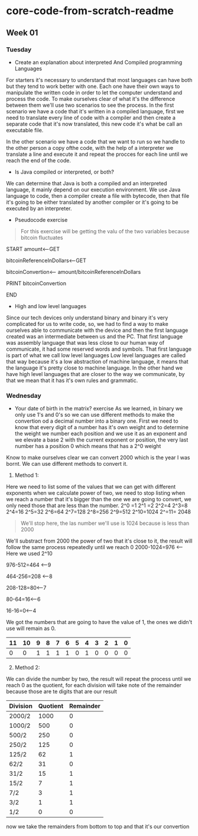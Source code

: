 # core-code-from-scratch-readme

## Week 01

### Tuesday 
* Create an explanation about interpreted And Compiled programming Languages 

For starters it's necessary to understand that most languages can have both but they tend to work better with one. Each one have their own ways to manipulate the written code in order to let the computer understand and process the code. To make ourselves clear of what it's the difference between them we'll use two scenarios to see the process. 
In the first scenario we have a code that it's written in a compiled language, first we need to translate every line of code with a compiler and then create a separate code that it's now translated, this new code it's what be call an executable file. 

In the other scenario we have a code that we want to run so we handle to the other person a copy ofthe code, with the help of a interpreter we translate a line and execute it and repeat the procces for each line until we reach the end of the code. 

* Is Java compiled or interpreted, or both? 

We can determine that Java is both a compiled and an interpreted language, it mainly depend on our execution environment. We use Java language to code, then a compiler create a file with bytecode, then that file it's going to be either translated by another compiler or it's going to be  executed by an interpreter.

* Pseudocode exercise 
>For this exercise will be getting the valu of the two variables because bitcoin fluctuates 

 START
amount<--GET

bitcoinReferenceInDollars<--GET

bitcoinConvertion<-- amount/bitcoinReferenceInDollars

PRINT bitcoinConvertion

END

* High and low level languages 


Since our tech devices only understand binary and binary it's very complicated for us to write code, so, we had to find a way to make ourselves able to communicate with the device and then the first language created was an intermediate between us and the PC. That first language was assembly language that was less close to our human way of communicate, it had some reserved words and symbols.
That first language is part of what we call low level languages
Low level languages are called that way because it's a low abstraction of machine language, it means that the language it's pretty close to machine language.
In the other hand we have high level languages that are closer to the way we communicate, by that we mean that it has it's own rules and grammatic.

### Wednesday

* Your date of birth in the matrix? exercise
As we learned, in binary we only use 1's and 0's so we can use different methods to make the convertion od a decimal number into a binary one. First we need to know that every digit of a number has it's own weight and to determine the weight we number each position and we use it as an exponent and  we elevate a base 2 with the current exponent or position, the very last number has a position 0 which means that has a 2^0 weight 

Know to make ourselves clear we can convert 2000 which is the year I was bornt. We can use different methods to convert it.
 1. Method 1:

Here we need to list some of the values that we can get with different exponents when we calculate power of two, we need to stop listing when we reach a number that it's bigger than the one we are going to convert, we only need those that are less than the number.
2^0 =1
2^1 =2
2^2=4
2^3=8
2^4=16
2^5=32
2^6=64
2^7=128
2^8=256
2^9=512
2^10=1024 
2^=11= 2048
> We'll stop here, the las number we'll use is 1024 because is less than 2000

We'll substract from 2000 the power of two that it's close to it, the result will follow the same process repeatedly until we reach 0
2000-1024=976 <-- Here we used 2^10

976-512=464 <--9

464-256=208 <--8

208-128=80<--7

80-64=16<--6

16-16=0<--4

We got the numbers that are going to have the value of 1, the ones we didn't use will remain as 0.

 11 | 10 | 9 | 8 | 7 | 6 | 5 | 4 | 3 | 2 | 1 | 0 
 -- | -- | - | - | - | - | - | - | - | - | - | -
 0  | 0  | 1 | 1 | 1 | 1 | 0 | 1 | 0 | 0 | 0 | 0 



 2. Method 2:

We can divide the number by two, the result will repeat the process until we reach 0 as the quotient, for each division will take note of the remainder because those are te digits that are our result

Division | Quotient | Remainder
-------- | -------- | --------
2000/2   | 1000     | 0
1000/2   | 500      | 0
500/2    | 250      | 0
250/2    | 125      | 0
125/2    | 62       | 1
62/2     | 31       | 0
31/2     | 15       | 1
15/2     | 7        | 1
7/2      | 3        | 1
3/2      | 1        | 1
1/2      | 0        | 0

now we take the remainders from bottom to top and that it's our convertion

